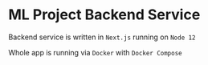 # ML Project Backend Service

Backend service is written in `Next.js` running on `Node 12`

Whole app is running via `Docker` with `Docker Compose`
